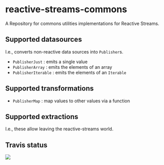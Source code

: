 # reactive-streams-commons
A Repository for commons utilities implementations for Reactive Streams.

## Supported datasources

I.e., converts non-reactive data sources into `Publisher`s.

  - `PublisherJust` : emits a single value
  - `PublisherArray` : emits the elements of an array
  - `PublisherIterable` : emits the elements of an `Iterable`
  
## Supported transformations

  - `PublisherMap` : map values to other values via a function

## Supported extractions

I.e., these allow leaving the reactive-streams world.


## Travis status


<a href='https://travis-ci.org/reactor/reactive-streams-commons/builds'><img src='https://travis-ci.org/reactor/reactive-streams-commons.svg?branch=master'></a>
